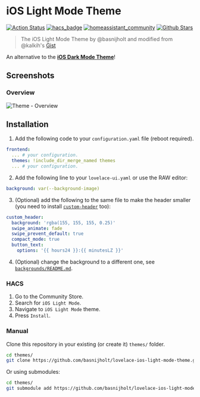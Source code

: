 # iOS Light Mode Theme

[![Action Status](https://github.com/basnijholt/lovelace-ios-light-mode-theme/workflows/yamllint/badge.svg)](https://github.com/basnijholt/lovelace-ios-light-mode-theme/actions)
[![hacs_badge](https://img.shields.io/badge/HACS-Default-orange.svg)](https://github.com/custom-components/hacs)
[![homeassistant_community](https://img.shields.io/badge/HA%20community-forum-brightgreen)](https://community.home-assistant.io/t/ios-light-mode-theme/149136)
[![Github Stars](https://img.shields.io/github/stars/basnijholt/lovelace-ios-light-mode-theme)](https://github.com/basnijholt/lovelace-ios-light-mode-theme)

> The iOS Light Mode Theme by @basnijholt and modified from @kalkih's [Gist](https://gist.github.com/kalkih/fbe84b371ef7f992c3bd51b235e2c299)

An alternative to the [**iOS Dark Mode Theme**](https://github.com/basnijholt/lovelace-ios-dark-mode-theme)!

## Screenshots

### Overview

![Theme - Overview](https://raw.githubusercontent.com/basnijholt/lovelace-ios-light-mode-theme/master/docs/theme-overview.jpg)

## Installation

1. Add the following code to your `configuration.yaml` file (reboot required).

```yaml
frontend:
  ... # your configuration.
  themes: !include_dir_merge_named themes
  ... # your configuration.
```

2. Add the following line to your `lovelace-ui.yaml` or use the RAW editor:
```yaml
background: var(--background-image)
```

3. (Optional) add the following to the same file to make the header smaller (you need to install [`custom-header`](https://github.com/maykar/custom-header) too):
```yaml
custom_header:
  background: 'rgba(155, 155, 155, 0.25)'
  swipe_animate: fade
  swipe_prevent_default: true
  compact_mode: true
  button_text:
    options: '{{ hours24 }}:{{ minutesLZ }}'
```

4. (Optional) change the background to a different one, see [`backgrounds/README.md`](https://github.com/basnijholt/lovelace-ios-light-mode-theme/tree/master/backgrounds).

### HACS

1. Go to the Community Store.
2. Search for `iOS Light Mode`.
3. Navigate to `iOS Light Mode` theme.
4. Press `Install`.

### Manual

Clone this repository in your existing (or create it) `themes/` folder.

```bash
cd themes/
git clone https://github.com/basnijholt/lovelace-ios-light-mode-theme.git
```

Or using submodules:

```bash
cd themes/
git submodule add https://github.com/basnijholt/lovelace-ios-light-mode-theme.git
```
